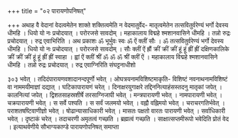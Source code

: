 +++
title = "०२ पारायणोपनिषत्"

+++
अथाह वै वेदानां वेदत्वमेतेन शाक्ते शक्तित्वमेति न वेदमातुर्वेद- मातृत्वमेतेन तत्सवितुर्वरेण्यं भर्गो देवस्य धीमहि । धियो यो नः प्रचोदयात् । परोरजसे सावदोम् । महाकालाय विद्महे श्मशानवासिने धीमहि । तन्नो रुद्रः प्रचोदयात् । रुद्र एवाभिरिति । अथ प्रकाशः ॐ भूर्भुवः स्वः ॐ ऐं क्लीं सौः । ॐ तत्सवितुर्वरेण्यं भर्गो देवस्य धीमहि । धियो यो नः प्रचोदयात् । परोरजसे सावदोम् । सौः क्लीं ऐं ह्रौं क्रीं क्रीं क्रीं हूं हूं ह्रीं ह्रीं दक्षिणकालिके क्रीं क्रीं क्रीं हूं हूं ह्रीं ह्रीं स्वाहा । ह्वां ऐं क्लीं श्रीं ॐ ॐ ॐ श्रीं क्लीं ऐं । महाकालाय विद्महे श्मशानवासिने धीमहि । तन्नो रुद्रः प्रचोदयात् । रुद्र एवाग्निरिति संघट्टनाधीशो 
 
३०३ 
भवेत् । तदिदंपारायणवशादानन्दपूर्णो भवेत् । ओघत्रयनामविशिष्टमाकृति- विशिष्टं नवनाथनामविशिष्टं वा नाममयीमाज्ञां दद्यात् । घटिकापारायणं चरेत् । दिनाक्षरयुगाक्षरे तद्दिननित्याहंसस्तदनु मातृकां जपेत् । कालनित्यां जपेत् । द्विशतसाहस्रशीर्षे तरसाग्निजापी भवेत् । मन्त्रपारायणी भवेत् । नामपारायणी भवेत् । चक्रपारायणी भवेत् । स सर्वे पश्यति । स सर्वं जलमयो भवेत् । वह्नौ वह्निमयो भवेत् । चराचरगतिर्भवेत् । पराशतषष्टिवाणीज्ञो भवेत् । षोढान्यासाधिकारी भवेत् । मासतः पक्षतो वारतः पारायणी भवेत् । सर्वाधिकारी भवेत् । दृष्टाकं चरेत् । तदाचरणी अमृतत्वं गच्छति । ब्रह्मत्वं गच्छति । साक्षात्सप्तमीरूपो भवेदिति प्रोतं वेद । 
इत्याथर्वणीये सौभाग्यकाण्डे पारायणोपनिषत् समाप्ता 
